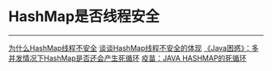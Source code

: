 ﻿# HashMap是否线程安全

---

[为什么HashMap线程不安全](https://www.jianshu.com/p/e2f75c8cce01)
[谈谈HashMap线程不安全的体现](http://www.importnew.com/22011.html)
[《Java困惑》：多并发情况下HashMap是否还会产生死循环](https://blog.csdn.net/u010412719/article/details/52049347)
[疫苗：JAVA HASHMAP的死循环](https://coolshell.cn/articles/9606.html/comment-page-1#comments)




